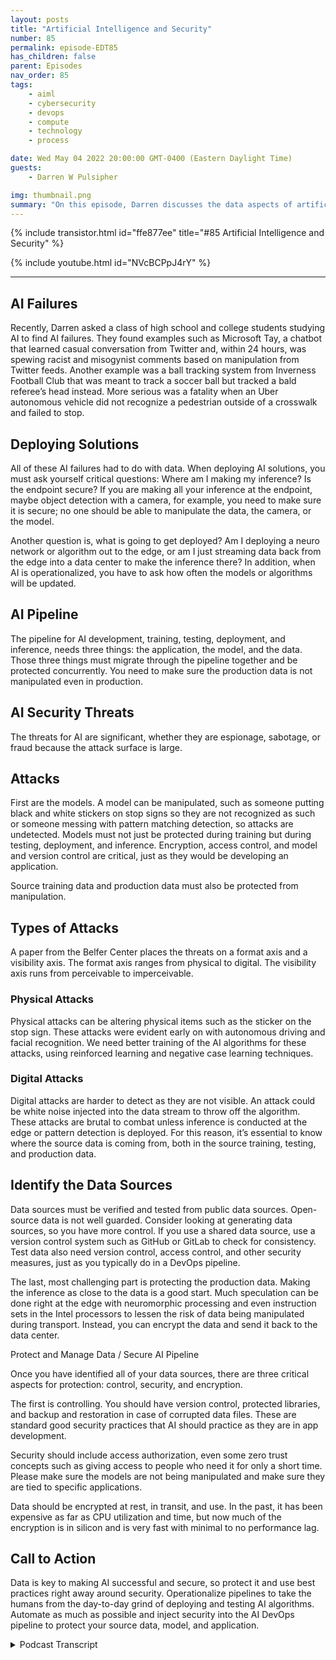 ```yaml
---
layout: posts
title: "Artificial Intelligence and Security"
number: 85
permalink: episode-EDT85
has_children: false
parent: Episodes
nav_order: 85
tags:
    - aiml
    - cybersecurity
    - devops
    - compute
    - technology
    - process

date: Wed May 04 2022 20:00:00 GMT-0400 (Eastern Daylight Time)
guests:
    - Darren W Pulsipher

img: thumbnail.png
summary: "On this episode, Darren discusses the data aspects of artificial intelligence (AI) and the importance of securing that data."
---
```


{% include transistor.html id="ffe877ee" title="#85 Artificial Intelligence and Security" %}

{% include youtube.html id="NVcBCPpJ4rY" %}

---

## AI Failures

Recently, Darren asked a class of high school and college students studying AI to find AI failures. They found examples such as Microsoft Tay, a chatbot that learned casual conversation from Twitter and, within 24 hours, was spewing racist and misogynist comments based on manipulation from Twitter feeds. Another example was a ball tracking system from Inverness Football Club that was meant to track a soccer ball but tracked a bald referee’s head instead.  More serious was a fatality when an Uber autonomous vehicle did not recognize a pedestrian outside of a crosswalk and failed to stop.

## Deploying Solutions

All of these AI failures had to do with data. When deploying AI solutions, you must ask yourself critical questions: Where am I making my inference?  Is the endpoint secure? If you are making all your inference at the endpoint, maybe object detection with a camera, for example, you need to make sure it is secure; no one should be able to manipulate the data, the camera, or the model.

Another question is, what is going to get deployed? Am I deploying a neuro network or algorithm out to the edge, or am I just streaming data back from the edge into a data center to make the inference there? In addition, when AI is operationalized, you have to ask how often the models or algorithms will be updated.

## AI Pipeline

The pipeline for AI development, training, testing, deployment, and inference, needs three things: the application, the model, and the data. Those three things must migrate through the pipeline together and be protected concurrently. You need to make sure the production data is not manipulated even in production.

## AI Security Threats

The threats for AI are significant, whether they are espionage, sabotage, or fraud because the attack surface is large.

## Attacks

First are the models. A model can be manipulated, such as someone putting black and white stickers on stop signs so they are not recognized as such or someone messing with pattern matching detection, so attacks are undetected. Models must not just be protected during training but during testing, deployment, and inference.  Encryption, access control, and model and version control are critical, just as they would be developing an application.

Source training data and production data must also be protected from manipulation.

## Types of Attacks

A paper from the Belfer Center places the threats on a format axis and a visibility axis. The format axis ranges from physical to digital. The visibility axis runs from perceivable to imperceivable.

### Physical Attacks

Physical attacks can be altering physical items such as the sticker on the stop sign. These attacks were evident early on with autonomous driving and facial recognition. We need better training of the AI algorithms for these attacks, using reinforced learning and negative case learning techniques.

### Digital Attacks

Digital attacks are harder to detect as they are not visible. An attack could be white noise injected into the data stream to throw off the algorithm. These attacks are brutal to combat unless inference is conducted at the edge or pattern detection is deployed.  For this reason, it’s essential to know where the source data is coming from, both in the source training, testing, and production data.

## Identify the Data Sources

Data sources must be verified and tested from public data sources. Open-source data is not well guarded. Consider looking at generating data sources, so you have more control. If you use a shared data source, use a version control system such as GitHub or GitLab to check for consistency. Test data also need version control, access control, and other security measures, just as you typically do in a DevOps pipeline.

The last, most challenging part is protecting the production data. Making the inference as close to the data is a good start. Much speculation can be done right at the edge with neuromorphic processing and even instruction sets in the Intel processors to lessen the risk of data being manipulated during transport.  Instead, you can encrypt the data and send it back to the data center.

Protect and Manage Data / Secure AI Pipeline

Once you have identified all of your data sources, there are three critical aspects for protection: control, security, and encryption.

The first is controlling. You should have version control, protected libraries, and backup and restoration in case of corrupted data files. These are standard good security practices that AI should practice as they are in app development.

Security should include access authorization, even some zero trust concepts such as giving access to people who need it for only a short time. Please make sure the models are not being manipulated and make sure they are tied to specific applications.

Data should be encrypted at rest, in transit, and use. In the past, it has been expensive as far as CPU utilization and time, but now much of the encryption is in silicon and is very fast with minimal to no performance lag.

## Call to Action

Data is key to making AI successful and secure, so protect it and use best practices right away around security. Operationalize pipelines to take the humans from the day-to-day grind of deploying and testing AI algorithms. Automate as much as possible and inject security into the AI DevOps pipeline to protect your source data, model, and application. 


<details>
<summary> Podcast Transcript </summary>

<p></p>

</details>
